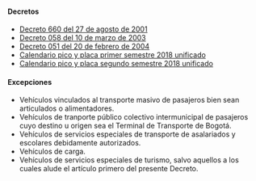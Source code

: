 #### Decretos

- [Decreto 660 del 27 de agosto de 2001](http://www.alcaldiabogota.gov.co/sisjur/normas/Norma1.jsp?i=4643)
- [Decreto 058 del 10 de marzo de 2003](http://www.alcaldiabogota.gov.co/sisjur/normas/Norma1.jsp?i=7182)
- [Decreto 051 del 20 de febrero de 2004](http://www.alcaldiabogota.gov.co/sisjur/normas/Norma1.jsp?i=12124)
- [Calendario pico y placa primer semestre 2018 unificado](https://pyphoy.s3.amazonaws.com/docs/bogota/calendario-pico-y-placa-primer-semestre-2018-unificado.pdf)
- [Calendario pico y placa segundo semestre 2018 unificado](https://pyphoy.s3.amazonaws.com/docs/bogota/calendario-pico-y-placa-segundo-semestre-2018-unificado.pdf)

#### Excepciones

- Vehículos vinculados al transporte masivo de pasajeros bien sean articulados o alimentadores.
- Vehículos de tranporte público colectivo intermunicipal de pasajeros cuyo destino u origen sea el Terminal de Transporte de Bogotá.
- Vehículos de servicios especiales de transporte de asalariados y escolares debidamente autorizados.
- Vehículos de carga.
- Vehículos de servicios especiales de turismo, salvo aquellos a los cuales alude el artículo primero del presente Decreto.
